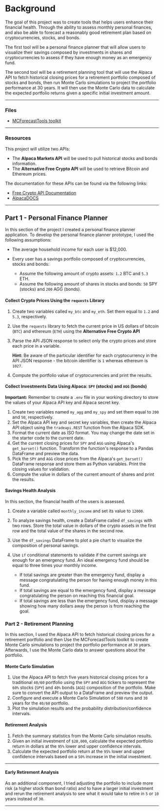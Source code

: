# Background

The goal of this project was to create tools that helps users enhance their financial health. Through the ability to assess monthly personal finances, and also be able to forecast a reasonably good retirement plan based on cryptocurrencies, stocks, and bonds.

The first tool will be a personal finance planner that will allow users to visualize their savings composed by investments in shares and cryptocurrencies to assess if they have enough money as an emergency fund.

The second tool will be a retirement planning tool that will use the Alpaca API to fetch historical closing prices for a retirement portfolio composed of stocks and bonds, then run Monte Carlo simulations to project the portfolio performance at 30 years. It will then use the Monte Carlo data to calculate the expected portfolio returns given a specific initial investment amount.

---

### Files

* [MCForecastTools toolkit](Starter_Code/MCForecastTools.py)

---

### Resources

This project will utilize two APIs:

* The **Alpaca Markets API** will be used to pull historical stocks and bonds information.
* The **Alternative Free Crypto API** will be used to retrieve Bitcoin and Ethereum prices.

The documentation for these APIs can be found via the following links:

* [Free Crypto API Documentation](https://alternative.me/crypto/api/)
* [AlpacaDOCS](https://alpaca.markets/docs/)

---

## Part 1 - Personal Finance Planner

In this section of the project I created a personal finance planner application. To develop the personal finance planner prototype, I used the following assumptions:

* The average household income for each user is $12,000.
* Every user has a savings portfolio composed of cryptocurrencies, stocks and bonds:

  * Assume the following amount of crypto assets: `1.2` BTC and `5.3` ETH.
  * Assume the following amount of shares in stocks and bonds: `50` SPY (stocks) and `200` AGG (bonds).

#### Collect Crypto Prices Using the `requests` Library

1. Create two variables called `my_btc` and `my_eth`. Set them equal to `1.2` and `5.3`, respectively.
2. Use the `requests` library to fetch the current price in US dollars of bitcoin (`BTC`) and ethereum (`ETH`) using the **Alternative Free Crypto API**
3. Parse the API JSON response to select only the crypto prices and store each price in a variable.

   **Hint:** Be aware of the particular identifier for each cryptocurrency in the API JSON response - the bitcoin identifier is `1` whereas ethereum is `1027`.
4. Compute the portfolio value of cryptocurrencies and print the results.

#### Collect Investments Data Using Alpaca: `SPY` (stocks) and `AGG` (bonds)

**Important:** Remember to create a `.env` file in your working directory to store the values of your Alpaca API key and Alpaca secret key.

1. Create two variables named `my_agg` and `my_spy` and set them equal to `200` and `50`, respectively.
2. Set the Alpaca API key and secret key variables, then create the Alpaca API object using the `tradeapi.REST` function from the Alpaca SDK.
3. Format the current date as ISO format. You may change the date set in the starter code to the current date.
4. Get the current closing prices for `SPY` and `AGG` using Alpaca's `get_barset()` function. Transform the function's response to a Pandas DataFrame and preview the data.
5. Pick the `SPY` and `AGG` close prices from the Alpaca's `get_barset()` DataFrame response and store them as Python variables. Print the closing values for validation.
6. Compute the value in dollars of the current amount of shares and print the results.

#### Savings Health Analysis

In this section, the financial health of the users is assessed.

1. Create a variable called `monthly_income` and set its value to `12000`.
2. To analyze savings health, create a DataFrame called `df_savings` with two rows. Store the total value in dollars of the crypto assets in the first row and the total value of the shares in the second row.
3. Use the `df_savings` DataFrame to plot a pie chart to visualize the composition of personal savings.
4. Use `if` conditional statements to validate if the current savings are enough for an emergency fund. An ideal emergency fund should be equal to three times your monthly income.

   * If total savings are greater than the emergency fund, display a message congratulating the person for having enough money in this fund.
   * If total savings are equal to the emergency fund, display a message congratulating the person on reaching this financial goal.
   * If total savings are less than the emergency fund, display a message showing how many dollars away the person is from reaching the goal.

### Part 2 - Retirement Planning

In this section, I used the Alpaca API to fetch historical closing prices for a retirement portfolio and then Use the MCForecastTools toolkit to create Monte Carlo simulations to project the portfolio performance at `30` years. Afterwards, I use the Monte Carlo data to answer questions about the portfolio.

#### Monte Carlo Simulation

1. Use the Alpaca API to fetch five years historical closing prices for a traditional `40/60` portfolio using the `SPY` and `AGG` tickers to represent the `60%` stocks (`SPY`) and `40%` bonds (`AGG`) composition of the portfolio. Make sure to convert the API output to a DataFrame and preview the output.
2. Configure and execute a Monte Carlo Simulation of `500` runs and `30` years for the `40/60` portfolio.
3. Plot the simulation results and the probability distribution/confidence intervals.

#### Retirement Analysis

1. Fetch the summary statistics from the Monte Carlo simulation results.
2. Given an initial investment of `$20,000`, calculate the expected portfolio return in dollars at the `95%` lower and upper confidence intervals.
3. Calculate the expected portfolio return at the `95%` lower and upper confidence intervals based on a `50%` increase in the initial investment.

---

#### Early Retirement Analysis

As an additional component, I tried adjusting the portfolio to include more risk (a higher stock than bond ratio) and to have a larger initial investment and rerun the retirement analysis to see what it would take to retire in `5` or `10` years instead of `30`.


---

